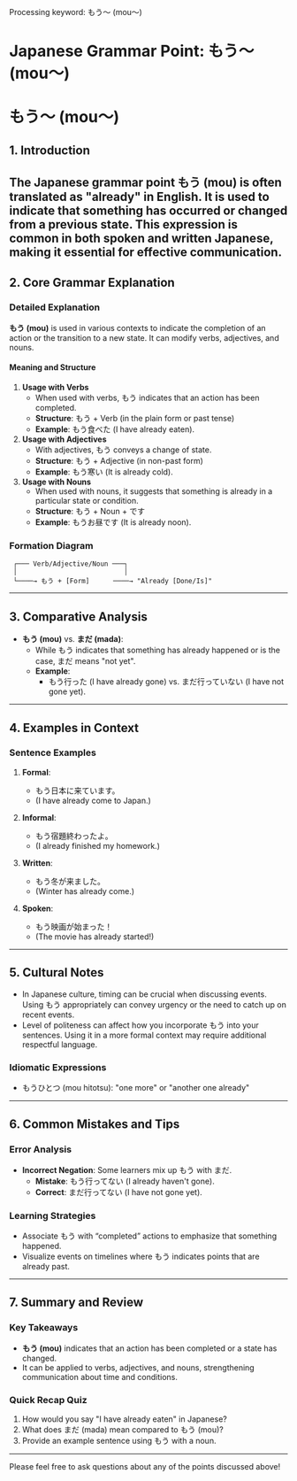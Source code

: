 Processing keyword: もう～ (mou～)
# Japanese Grammar Point: もう～ (mou～)
# もう～ (mou～)
## 1. Introduction
The Japanese grammar point もう (mou) is often translated as "already" in English. It is used to indicate that something has occurred or changed from a previous state. This expression is common in both spoken and written Japanese, making it essential for effective communication.
---
## 2. Core Grammar Explanation
### Detailed Explanation
**もう (mou)** is used in various contexts to indicate the completion of an action or the transition to a new state. It can modify verbs, adjectives, and nouns.
#### Meaning and Structure
1. **Usage with Verbs**
   - When used with verbs, もう indicates that an action has been completed.
   - **Structure**: もう + Verb (in the plain form or past tense)
   - **Example**: もう食べた (I have already eaten).
2. **Usage with Adjectives**
   - With adjectives, もう conveys a change of state.
   - **Structure**: もう + Adjective (in non-past form)
   - **Example**: もう寒い (It is already cold).
3. **Usage with Nouns**
   - When used with nouns, it suggests that something is already in a particular state or condition.
   - **Structure**: もう + Noun + です
   - **Example**: もうお昼です (It is already noon).
### Formation Diagram
```
 ┌─── Verb/Adjective/Noun ───┐
 │                           │
 └────→ もう + [Form]      ────→ "Already [Done/Is]" 
```
---
## 3. Comparative Analysis
- **もう (mou)** vs. **まだ (mada)**: 
  - While もう indicates that something has already happened or is the case, まだ means "not yet". 
  - **Example**: 
    - もう行った (I have already gone) vs. まだ行っていない (I have not gone yet).
---
## 4. Examples in Context
### Sentence Examples
1. **Formal**: 
   - もう日本に来ています。 
   - (I have already come to Japan.)
   
2. **Informal**: 
   - もう宿題終わったよ。 
   - (I already finished my homework.)
   
3. **Written**:
   - もう冬が来ました。 
   - (Winter has already come.)
4. **Spoken**: 
   - もう映画が始まった！ 
   - (The movie has already started!)
---
## 5. Cultural Notes
- In Japanese culture, timing can be crucial when discussing events. Using もう appropriately can convey urgency or the need to catch up on recent events.
- Level of politeness can affect how you incorporate もう into your sentences. Using it in a more formal context may require additional respectful language.
### Idiomatic Expressions
- もうひとつ (mou hitotsu): "one more" or "another one already"
  
---
## 6. Common Mistakes and Tips
### Error Analysis
- **Incorrect Negation**: Some learners mix up もう with まだ.
  - **Mistake**: もう行ってない (I already haven't gone).
  - **Correct**: まだ行ってない (I have not gone yet).
### Learning Strategies
- Associate もう with “completed” actions to emphasize that something happened.
- Visualize events on timelines where もう indicates points that are already past.
---
## 7. Summary and Review
### Key Takeaways
- **もう (mou)** indicates that an action has been completed or a state has changed.
- It can be applied to verbs, adjectives, and nouns, strengthening communication about time and conditions.
### Quick Recap Quiz
1. How would you say "I have already eaten" in Japanese?
2. What does まだ (mada) mean compared to もう (mou)?
3. Provide an example sentence using もう with a noun.
---
Please feel free to ask questions about any of the points discussed above!
